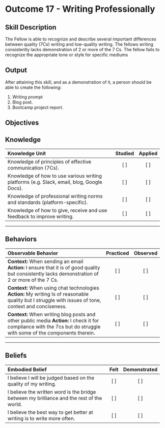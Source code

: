 # Outcome 17 - Writing Professionally

**Skill Description**
----------
The Fellow is able to recognize and describe several important differences between quality (7Cs) writing and low-quality writing. The fellows writing consistently lacks demonstration of 2 or more of the 7 Cs. The fellow fails to recognize the appropriate tone or style for specific mediums


**Output**
----------
After attaining this skill, and as a demonstration of it, a person should be able to create the following:

1. Writing prompt
2. Blog post.
3. Bootcamp project report.


**Objectives**
----------

## **Knowledge**


| Knowledge Unit   |      Studied      | Applied |
|:-------------|:------------------:|:--------:|
| Knowledge of principles of  effective communication (7Cs). | [ ] |    [ ] |
| Knowledge of how to use various writing  platforms (e.g. Slack, email, blog, Google Docs). | [ ] |    [ ] |
| Knowledge of professional writing norms and standards (platform-specific). | [ ] |    [ ] |
| Knowledge of how to give, receive  and use feedback to improve writing. | [ ] |    [ ] |


----------


## **Behaviors**


| Observable Behavior   |      Practiced      | Observed |
|:-------------|:------------------:|:--------:|
| **Context:**  When sending an email **Action:** I  ensure that it is of good quality but consistently lacks demonstration of 2 or more of the 7 Cs. | [ ] |    [ ] |
| **Context:**  When using chat technologies **Action:** My writing Is of reasonable quality but I struggle with issues of tone, context and conciseness. | [ ] |    [ ] |
| **Context:**  When writing blog posts and other public media **Action:** I check it for compliance with  the 7cs but do struggle with some of the components therein. | [ ] |    [ ] |

----------


## **Beliefs**


| Embodied Belief   |      Felt      | Demonstrated |
|:-------------|:------------------:|:--------:|
| I believe I will be judged based on the quality of my writing. |   [ ]   |   [ ] |
| I believe the written word is the bridge between my brilliance and the rest of the world. |   [ ]   |   [ ] |
| I believe the best way to get better at writing is to write more often. |   [ ]   |   [ ] |
